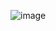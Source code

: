 ![image](https://github.com/SongZihui-sudo/RB2040-Touch-Screen-Development-Board/assets/77034643/c8f302ba-9bf8-416d-9eb2-6c63b6ff91eb)


